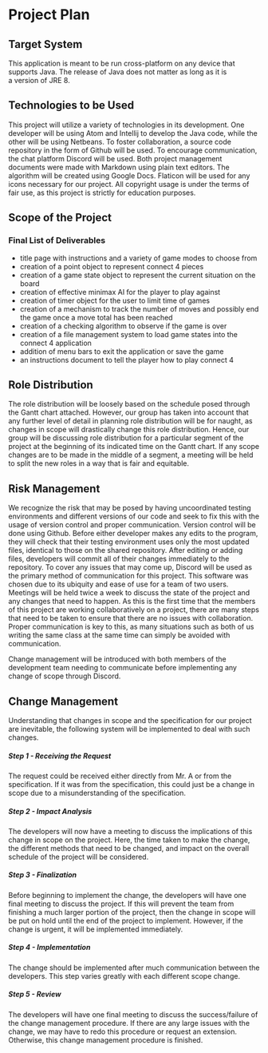 # Project Plan

## Target System
This application is meant to be run cross-platform on any device that supports Java. The release of Java does not matter as long as it is  
a version of JRE 8.

## Technologies to be Used
This project will utilize a variety of technologies in its development. One developer will be using Atom and Intellij to develop the Java
code, while the other will be using Netbeans. To foster collaboration, a source code repository in the form of Github will be used. To
encourage communication, the chat platform Discord will be used. Both project management documents were made with Markdown using plain text
editors. The algorithm will be created using Google Docs. Flaticon will be used for any icons necessary for our project. All copyright usage
is under the terms of fair use, as this project is strictly for education purposes.

## Scope of the Project
### Final List of Deliverables
- title page with instructions and a variety of game modes to choose from
- creation of a point object to represent connect 4 pieces
- creation of a game state object to represent the current situation on the board
- creation of effective minimax AI for the player to play against
- creation of timer object for the user to limit time of games
- creation of a mechanism to track the number of moves and possibly end the game once a move total has been reached
- creation of a checking algorithm to observe if the game is over
- creation of a file management system to load game states into the connect 4 application
- addition of menu bars to exit the application or save the game
- an instructions document to tell the player how to play connect 4

## Role Distribution
The role distribution will be loosely based on the schedule posed through the Gantt chart attached. However, our group has taken into
account that any further level of detail in planning role distribution will be for naught, as changes in scope will drastically change
this role distribution. Hence, our group will be discussing role distribution for a particular segment of the project at the beginning of
its indicated time on the Gantt chart. If any scope changes are to be made in the middle of a segment, a meeting will be held to split the
new roles in a way that is fair and equitable.

## Risk Management
We recognize the risk that may be posed by having uncoordinated testing environments and different versions of our code and seek to fix
this with the usage of version control and proper communication.
Version control will be done using Github. Before either developer makes any edits to the program, they will check that their testing
environment uses only the most updated files, identical to those on the shared repository. After editing or adding files, developers
will commit all of their changes immediately to the repository.
To cover any issues that may come up, Discord will be used  as the primary method of communication for this project. This software was
chosen due to its ubiquity and ease of use for a team of two users. Meetings will be held twice a week to discuss the state of the project
and any changes that need to happen.
As this is the first time that the members of this project are working collaboratively on a project, there are many steps that need to be taken
to ensure that there are no issues with collaboration. Proper communication is key to this, as many situations such as both of us writing
the same class at the same time can simply be avoided with communication.

Change management will be introduced with both members of the development team needing to communicate before implementing any change of scope through Discord.

## Change Management
Understanding that changes in scope and the specification for our project
are inevitable, the following system will be implemented to deal with
such changes.

##### Step 1 - Receiving the Request
The request could be received either directly from Mr. A or from the specification.
If it was from the specification, this could just be a change in scope due to
a misunderstanding of the specification.

##### Step 2 - Impact Analysis
The developers will now have a meeting to discuss the implications of this change
in scope on the project. Here, the time taken to make the change, the different
methods that need to be changed, and impact on the overall schedule of the project
will be considered.

##### Step 3 - Finalization
Before beginning to implement the change, the developers will have one final
meeting to discuss the project. If this will prevent the team from finishing
a much larger portion of the project, then the change in scope will be put on hold
until the end of the project to implement. However, if the change is urgent, it will
be implemented immediately.

##### Step 4 - Implementation
The change should be implemented after much communication between the developers.
This step varies greatly with each different scope change.

##### Step 5 - Review
The developers will have one final meeting to discuss the success/failure of the
change management procedure. If there are any large issues with the change, we may
have to redo this procedure or request an extension. Otherwise, this change management procedure is finished.
